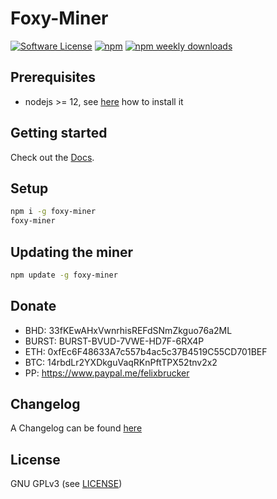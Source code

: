 Foxy-Miner
======

[![Software License](https://img.shields.io/badge/license-GPL--3.0-brightgreen.svg?style=flat-square)](LICENSE)
[![npm](https://img.shields.io/npm/v/foxy-miner.svg?style=flat-square)](https://www.npmjs.com/package/foxy-miner)
[![npm weekly downloads](https://img.shields.io/npm/dw/foxy-miner.svg?style=flat-square)](https://www.npmjs.com/package/foxy-miner)

## Prerequisites

- nodejs >= 12, see [here](https://docs.foxypool.io/general/installing-nodejs) how to install it

## Getting started

Check out the [Docs](https://docs.foxypool.io/foxy-miner).

## Setup

```bash
npm i -g foxy-miner
foxy-miner
```

## Updating the miner

```bash
npm update -g foxy-miner
```

## Donate

- BHD: 33fKEwAHxVwnrhisREFdSNmZkguo76a2ML
- BURST: BURST-BVUD-7VWE-HD7F-6RX4P
- ETH: 0xfEc6F48633A7c557b4ac5c37B4519C55CD701BEF
- BTC: 14rbdLr2YXDkguVaqRKnPftTPX52tnv2x2
- PP: https://www.paypal.me/felixbrucker

## Changelog

A Changelog can be found [here](https://github.com/felixbrucker/foxy-miner/blob/master/CHANGELOG.md)

## License

GNU GPLv3 (see [LICENSE](https://github.com/felixbrucker/foxy-miner/blob/master/LICENSE))
